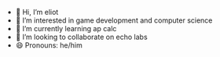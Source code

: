 - 👋 Hi, I’m eliot
- 👀 I’m interested in game development and computer science
- 🌱 I’m currently learning ap calc 
- 💞️ I’m looking to collaborate on echo labs
- 😄 Pronouns: he/him

<!---
eliotgage/eliotgage is a ✨ special ✨ repository because its `README.md` (this file) appears on your GitHub profile.
You can click the Preview link to take a look at your changes.
--->
